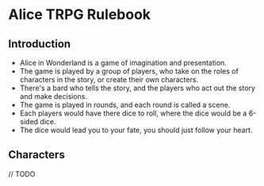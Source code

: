# Alice TRPG Rulebook

## Introduction
-   Alice in Wonderland is a game of imagination and presentation.
-   The game is played by a group of players, who take on the roles of characters in the story, or create their own characters.
-   There's a bard who tells the story, and the players who act out the story and make decisions.
-   The game is played in rounds, and each round is called a scene.
-   Each players would have there dice to roll, where the dice would be a 6-sided dice.
-   The dice would lead you to your fate, you should just follow your heart.

## Characters
// TODO
